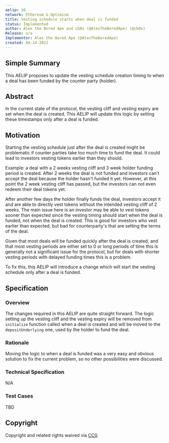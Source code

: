 ```yaml
---
aelip: 16
network: Ethereum & Optimism
title: Vesting schedule starts when deal is funded
status: Implemented
author: Alex the Bored Ape and cb0x (@AlexTheBoredApe) (@cb0x)
Release: n/a
Implementor: Alex the Bored Ape (@AlexTheBoredApe)
created: 04-14-2022
---
```


## Simple Summary

<!--"If you can't explain it simply, you don't understand it well enough." Simply describe the outcome the proposed changes intends to achieve. This should be non-technical and accessible to a casual community member.-->

This AELIP proposes to update the vesting schedule creation timing to when a deal has been funded by the counter party (holder).

## Abstract

<!--A short (~200 word) description of the proposed change, the abstract should clearly describe the proposed change. This is what *will* be done if the AELIP is implemented, not *why* it should be done or *how* it will be done. If the AELIP proposes deploying a new contract, write, "we propose to deploy a new contract that will do x".-->

In the current state of the protocol, the vesting cliff and vesting expiry are set when the deal is created. This AELIP will update this logic by setting these timestamps only after a deal is funded.

## Motivation

<!--This is the problem statement. This is the *why* of the AELIP. It should clearly explain *why* the current state of the protocol is inadequate.  It is critical that you explain *why* the change is needed, if the AELIP proposes changing how something is calculated, you must address *why* the current calculation is inaccurate or wrong. This is not the place to describe how the AELIP will address the issue!-->

Starting the vesting schedule just after the deal is created might be problematic if counter parties take too much time to fund the deal. It could lead to investors vesting tokens earlier than they should.

Example: a deal with a 2 weeks vesting cliff and 3 week holder funding period is created. After 2 weeks the deal is not funded and investors can't accept the deal because the holder hasn't funded it yet. However, at this point the 2 week vesting cliff has passed, but the investors can not even redeem their deal tokens yet.

After another few days the holder finally funds the deal, investors accept it and are able to directly vest tokens without the intended vesting cliff of 2 weeks. The main issue here is an investor may be able to vest tokens sooner than expected since the vesting timing should start when the deal is funded, not when the deal is created. This is good for investors who vest earlier than expected, but bad for counterparty's that are setting the terms of the deal.

Given that most deals will be funded quickly after the deal is created, and that most vesting periods are either set to 0 or long periods of time this is generally not a significant issue for the protocol, but for deals with shorter vesting periods with delayed funding times this is a problem.

To fix this, this AELIP will introduce a change which will start the vesting schedule only after a deal is funded.

## Specification

### Overview

<!--This is a high-level overview of *how* the AELIP will solve the problem. The overview should clearly describe how the new feature will be implemented.-->

The changes required in this AELIP are quite straight forward. The logic setting up the vesting cliff and the vesting expiry will be removed from `initialize` function called when a deal is created and will be moved to the `depositUnderlying` one, used by the holder to fund the deal.

### Rationale

<!--This is where you explain the reasoning behind how you propose to solve the problem. Why did you propose to implement the change in this way, what were the considerations and trade-offs. The rationale fleshes out what motivated the design and why particular design decisions were made. It should describe alternate designs that were considered and related work. The rationale may also provide evidence of consensus within the community, and should discuss important objections or concerns raised during discussion.-->

Moving the logic to when a deal is funded was a very easy and obvious solution to fix the current problem, so no other possibilities were discussed.

### Technical Specification

<!--The technical specification should outline the public API of the changes proposed. That is, changes to any of the interfaces Aelin currently exposes or the creations of new ones.-->

N/A

### Test Cases

<!--Test cases for an implementation are mandatory for AELIPs but can be included with the implementation..-->

TBD

## Copyright

Copyright and related rights waived via [CC0](https://creativecommons.org/publicdomain/zero/1.0/).
